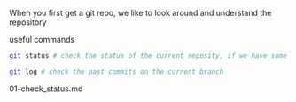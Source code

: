 When you first get a git repo, we like to look around and understand the repository

useful commands

```bash
git status # check the status of the current reposity, if we have some uncommitted changes etc

git log # check the past commits on the current branch
```

01-check_status.md